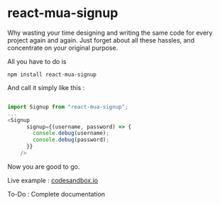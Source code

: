 # react-mua-signup

Why wasting your time designing and writing the same code for 
every project again and again. Just forget about all these hassles,
 and concentrate on your original purpose.
 
All you have to do is 
```
npm install react-mua-signup
```

And call it simply like this :
```typescript jsx

import Signup from "react-mua-signup";
...
<Signup
      signup={(username, password) => {
        console.debug(username);
        console.debug(password);
      }}
    />
```
Now you are good to go.

Live example : 
[codesandbox.io](https://codesandbox.io/s/react-mua-signup-sample-3vlqs?file=/src/index.js)


To-Do :
Complete documentation
